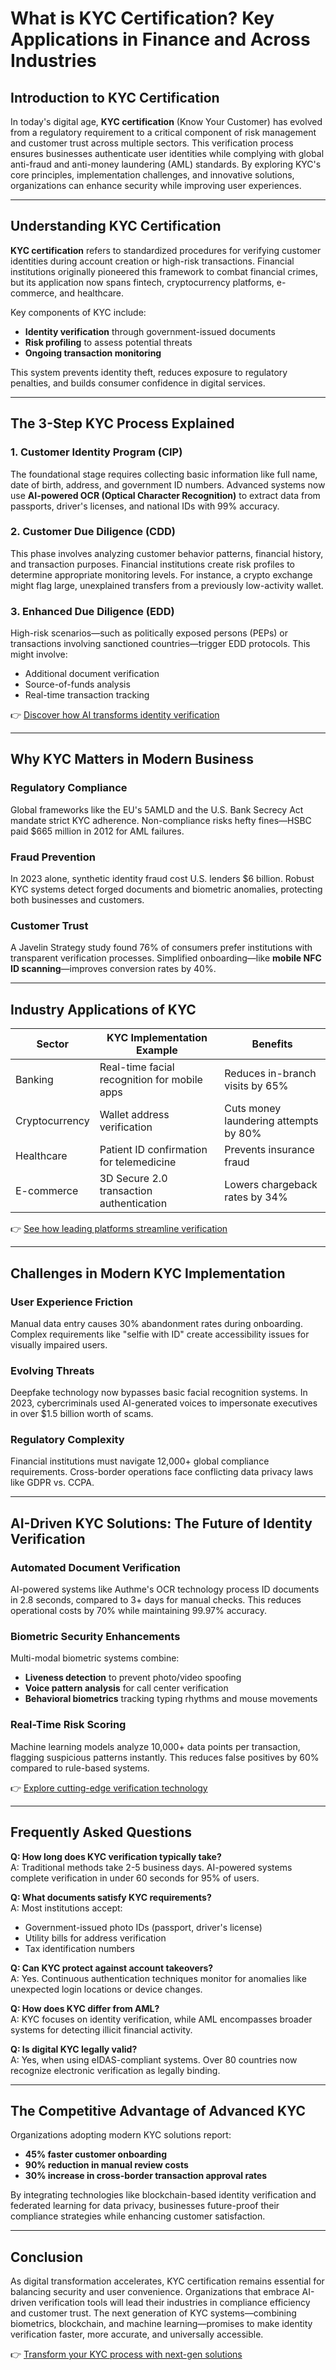# What is KYC Certification? Key Applications in Finance and Across Industries  

## Introduction to KYC Certification  

In today's digital age, **KYC certification** (Know Your Customer) has evolved from a regulatory requirement to a critical component of risk management and customer trust across multiple sectors. This verification process ensures businesses authenticate user identities while complying with global anti-fraud and anti-money laundering (AML) standards. By exploring KYC's core principles, implementation challenges, and innovative solutions, organizations can enhance security while improving user experiences.  

---

## Understanding KYC Certification  

**KYC certification** refers to standardized procedures for verifying customer identities during account creation or high-risk transactions. Financial institutions originally pioneered this framework to combat financial crimes, but its application now spans fintech, cryptocurrency platforms, e-commerce, and healthcare.  

Key components of KYC include:  
- **Identity verification** through government-issued documents  
- **Risk profiling** to assess potential threats  
- **Ongoing transaction monitoring**  

This system prevents identity theft, reduces exposure to regulatory penalties, and builds consumer confidence in digital services.  

---

## The 3-Step KYC Process Explained  

### 1. Customer Identity Program (CIP)  
The foundational stage requires collecting basic information like full name, date of birth, address, and government ID numbers. Advanced systems now use **AI-powered OCR (Optical Character Recognition)** to extract data from passports, driver's licenses, and national IDs with 99% accuracy.  

### 2. Customer Due Diligence (CDD)  
This phase involves analyzing customer behavior patterns, financial history, and transaction purposes. Financial institutions create risk profiles to determine appropriate monitoring levels. For instance, a crypto exchange might flag large, unexplained transfers from a previously low-activity wallet.  

### 3. Enhanced Due Diligence (EDD)  
High-risk scenarios—such as politically exposed persons (PEPs) or transactions involving sanctioned countries—trigger EDD protocols. This might involve:  
- Additional document verification  
- Source-of-funds analysis  
- Real-time transaction tracking  

👉 [Discover how AI transforms identity verification](https://bit.ly/okx-bonus)  

---

## Why KYC Matters in Modern Business  

### Regulatory Compliance  
Global frameworks like the EU's 5AMLD and the U.S. Bank Secrecy Act mandate strict KYC adherence. Non-compliance risks hefty fines—HSBC paid $665 million in 2012 for AML failures.  

### Fraud Prevention  
In 2023 alone, synthetic identity fraud cost U.S. lenders $6 billion. Robust KYC systems detect forged documents and biometric anomalies, protecting both businesses and customers.  

### Customer Trust  
A Javelin Strategy study found 76% of consumers prefer institutions with transparent verification processes. Simplified onboarding—like **mobile NFC ID scanning**—improves conversion rates by 40%.  

---

## Industry Applications of KYC  

| Sector          | KYC Implementation Example                  | Benefits                              |  
|------------------|---------------------------------------------|---------------------------------------|  
| Banking          | Real-time facial recognition for mobile apps | Reduces in-branch visits by 65%       |  
| Cryptocurrency   | Wallet address verification                 | Cuts money laundering attempts by 80% |  
| Healthcare       | Patient ID confirmation for telemedicine    | Prevents insurance fraud              |  
| E-commerce       | 3D Secure 2.0 transaction authentication    | Lowers chargeback rates by 34%        |  

👉 [See how leading platforms streamline verification](https://bit.ly/okx-bonus)  

---

## Challenges in Modern KYC Implementation  

### User Experience Friction  
Manual data entry causes 30% abandonment rates during onboarding. Complex requirements like "selfie with ID" create accessibility issues for visually impaired users.  

### Evolving Threats  
Deepfake technology now bypasses basic facial recognition systems. In 2023, cybercriminals used AI-generated voices to impersonate executives in over $1.5 billion worth of scams.  

### Regulatory Complexity  
Financial institutions must navigate 12,000+ global compliance requirements. Cross-border operations face conflicting data privacy laws like GDPR vs. CCPA.  

---

## AI-Driven KYC Solutions: The Future of Identity Verification  

### Automated Document Verification  
AI-powered systems like Authme's OCR technology process ID documents in 2.8 seconds, compared to 3+ days for manual checks. This reduces operational costs by 70% while maintaining 99.97% accuracy.  

### Biometric Security Enhancements  
Multi-modal biometric systems combine:  
- **Liveness detection** to prevent photo/video spoofing  
- **Voice pattern analysis** for call center verification  
- **Behavioral biometrics** tracking typing rhythms and mouse movements  

### Real-Time Risk Scoring  
Machine learning models analyze 10,000+ data points per transaction, flagging suspicious patterns instantly. This reduces false positives by 60% compared to rule-based systems.  

👉 [Explore cutting-edge verification technology](https://bit.ly/okx-bonus)  

---

## Frequently Asked Questions  

**Q: How long does KYC verification typically take?**  
A: Traditional methods take 2-5 business days. AI-powered systems complete verification in under 60 seconds for 95% of users.  

**Q: What documents satisfy KYC requirements?**  
A: Most institutions accept:  
- Government-issued photo IDs (passport, driver's license)  
- Utility bills for address verification  
- Tax identification numbers  

**Q: Can KYC protect against account takeovers?**  
A: Yes. Continuous authentication techniques monitor for anomalies like unexpected login locations or device changes.  

**Q: How does KYC differ from AML?**  
A: KYC focuses on identity verification, while AML encompasses broader systems for detecting illicit financial activity.  

**Q: Is digital KYC legally valid?**  
A: Yes, when using eIDAS-compliant systems. Over 80 countries now recognize electronic verification as legally binding.  

---

## The Competitive Advantage of Advanced KYC  

Organizations adopting modern KYC solutions report:  
- **45% faster customer onboarding**  
- **90% reduction in manual review costs**  
- **30% increase in cross-border transaction approval rates**  

By integrating technologies like blockchain-based identity verification and federated learning for data privacy, businesses future-proof their compliance strategies while enhancing customer satisfaction.  

---

## Conclusion  

As digital transformation accelerates, KYC certification remains essential for balancing security and user convenience. Organizations that embrace AI-driven verification tools will lead their industries in compliance efficiency and customer trust. The next generation of KYC systems—combining biometrics, blockchain, and machine learning—promises to make identity verification faster, more accurate, and universally accessible.  

👉 [Transform your KYC process with next-gen solutions](https://bit.ly/okx-bonus)